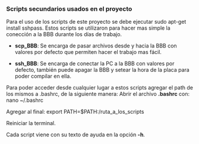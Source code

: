 ### Scripts secundarios usados en el proyecto
Para el uso de los scripts de este proyecto se debe ejecutar
    sudo apt-get install sshpass.
Estos scripts se utilizaron para hacer mas simple la conección a la BBB durante los días de trabajo.

* **scp_BBB**: Se encarga de pasar archivos desde y hacia la BBB con valores por defecto que permiten hacer el trabajo mas fácil.

* **ssh_BBB**: Se encarga de conectar la PC a la BBB con valores por defecto, también puede apagar la BBB y setear la hora de la placa para poder compilar en ella.

Para poder acceder desde cualquier lugar a estos scripts agregar el path de los mismos a .bashrc, de la siguiente manera: 
Abrir el archivo __.bashrc__ con: 
    nano ~/.bashrc

Agregar al final:
    export PATH=$PATH:/ruta_a_los_scripts

Reiniciar la terminal.

Cada script viene con su texto de ayuda en la opción __-h__.